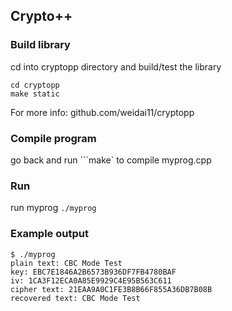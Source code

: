 ## Crypto++
### Build library
cd into cryptopp directory and build/test the library

```
cd cryptopp 
make static
```

For more info: github.com/weidai11/cryptopp
### Compile program
go back and run ```make` to compile myprog.cpp
### Run
run myprog
```./myprog```
### Example output
```
$ ./myprog
plain text: CBC Mode Test
key: EBC7E1846A2B6573B936DF7FB4780BAF
iv: 1CA3F12ECA0A85E9929C4E95B563C611
cipher text: 21EAA9A0C1FE3B8B66F855A36DB7B08B
recovered text: CBC Mode Test
```
